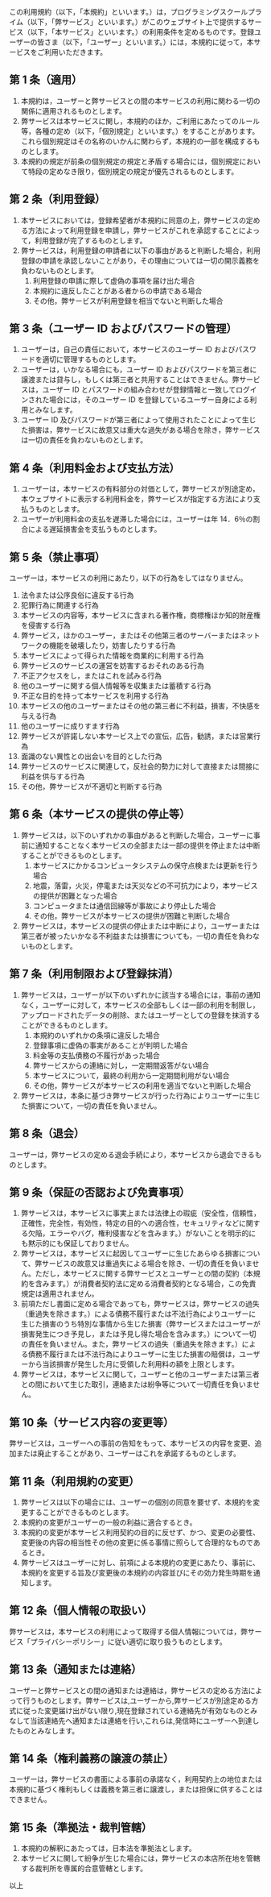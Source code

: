 この利用規約（以下，「本規約」といいます。）は，プログラミングスクールプライム（以下，「弊サービス」といいます。）がこのウェブサイト上で提供するサービス（以下，「本サービス」といいます。）の利用条件を定めるものです。登録ユーザーの皆さま（以下，「ユーザー」といいます。）には，本規約に従って，本サービスをご利用いただきます。

## 第 1 条（適用）

1. 本規約は，ユーザーと弊サービスとの間の本サービスの利用に関わる一切の関係に適用されるものとします。
2. 弊サービスは本サービスに関し，本規約のほか，ご利用にあたってのルール等，各種の定め（以下，「個別規定」といいます。）をすることがあります。これら個別規定はその名称のいかんに関わらず，本規約の一部を構成するものとします。
3. 本規約の規定が前条の個別規定の規定と矛盾する場合には，個別規定において特段の定めなき限り，個別規定の規定が優先されるものとします。

## 第 2 条（利用登録）

1. 本サービスにおいては，登録希望者が本規約に同意の上，弊サービスの定める方法によって利用登録を申請し，弊サービスがこれを承認することによって，利用登録が完了するものとします。
2. 弊サービスは，利用登録の申請者に以下の事由があると判断した場合，利用登録の申請を承認しないことがあり，その理由については一切の開示義務を負わないものとします。
   1. 利用登録の申請に際して虚偽の事項を届け出た場合
   2. 本規約に違反したことがある者からの申請である場合
   3. その他，弊サービスが利用登録を相当でないと判断した場合

## 第 3 条（ユーザー ID およびパスワードの管理）

1. ユーザーは，自己の責任において，本サービスのユーザー ID およびパスワードを適切に管理するものとします。
2. ユーザーは，いかなる場合にも，ユーザー ID およびパスワードを第三者に譲渡または貸与し，もしくは第三者と共用することはできません。弊サービスは，ユーザー ID とパスワードの組み合わせが登録情報と一致してログインされた場合には，そのユーザー ID を登録しているユーザー自身による利用とみなします。
3. ユーザー ID 及びパスワードが第三者によって使用されたことによって生じた損害は，弊サービスに故意又は重大な過失がある場合を除き，弊サービスは一切の責任を負わないものとします。

## 第 4 条（利用料金および支払方法）

1. ユーザーは，本サービスの有料部分の対価として，弊サービスが別途定め，本ウェブサイトに表示する利用料金を，弊サービスが指定する方法により支払うものとします。
2. ユーザーが利用料金の支払を遅滞した場合には，ユーザーは年 14．6％の割合による遅延損害金を支払うものとします。

## 第 5 条（禁止事項）

ユーザーは，本サービスの利用にあたり，以下の行為をしてはなりません。

1. 法令または公序良俗に違反する行為
2. 犯罪行為に関連する行為
3. 本サービスの内容等，本サービスに含まれる著作権，商標権ほか知的財産権を侵害する行為
4. 弊サービス，ほかのユーザー，またはその他第三者のサーバーまたはネットワークの機能を破壊したり，妨害したりする行為
5. 本サービスによって得られた情報を商業的に利用する行為
6. 弊サービスのサービスの運営を妨害するおそれのある行為
7. 不正アクセスをし，またはこれを試みる行為
8. 他のユーザーに関する個人情報等を収集または蓄積する行為
9. 不正な目的を持って本サービスを利用する行為
10. 本サービスの他のユーザーまたはその他の第三者に不利益，損害，不快感を与える行為
11. 他のユーザーに成りすます行為
12. 弊サービスが許諾しない本サービス上での宣伝，広告，勧誘，または営業行為
13. 面識のない異性との出会いを目的とした行為
14. 弊サービスのサービスに関連して，反社会的勢力に対して直接または間接に利益を供与する行為
15. その他，弊サービスが不適切と判断する行為

## 第 6 条（本サービスの提供の停止等）

1. 弊サービスは，以下のいずれかの事由があると判断した場合，ユーザーに事前に通知することなく本サービスの全部または一部の提供を停止または中断することができるものとします。
   1. 本サービスにかかるコンピュータシステムの保守点検または更新を行う場合
   2. 地震，落雷，火災，停電または天災などの不可抗力により，本サービスの提供が困難となった場合
   3. コンピュータまたは通信回線等が事故により停止した場合
   4. その他，弊サービスが本サービスの提供が困難と判断した場合
2. 弊サービスは，本サービスの提供の停止または中断により，ユーザーまたは第三者が被ったいかなる不利益または損害についても，一切の責任を負わないものとします。

## 第 7 条（利用制限および登録抹消）

1. 弊サービスは，ユーザーが以下のいずれかに該当する場合には，事前の通知なく，ユーザーに対して，本サービスの全部もしくは一部の利用を制限し，アップロードされたデータの削除、またはユーザーとしての登録を抹消することができるものとします。
   1. 本規約のいずれかの条項に違反した場合
   2. 登録事項に虚偽の事実があることが判明した場合
   3. 料金等の支払債務の不履行があった場合
   4. 弊サービスからの連絡に対し，一定期間返答がない場合
   5. 本サービスについて，最終の利用から一定期間利用がない場合
   6. その他，弊サービスが本サービスの利用を適当でないと判断した場合
2. 弊サービスは，本条に基づき弊サービスが行った行為によりユーザーに生じた損害について，一切の責任を負いません。

## 第 8 条（退会）

ユーザーは，弊サービスの定める退会手続により，本サービスから退会できるものとします。

## 第 9 条（保証の否認および免責事項）

1. 弊サービスは，本サービスに事実上または法律上の瑕疵（安全性，信頼性，正確性，完全性，有効性，特定の目的への適合性，セキュリティなどに関する欠陥，エラーやバグ，権利侵害などを含みます。）がないことを明示的にも黙示的にも保証しておりません。
2. 弊サービスは，本サービスに起因してユーザーに生じたあらゆる損害について、弊サービスの故意又は重過失による場合を除き、一切の責任を負いません。ただし，本サービスに関する弊サービスとユーザーとの間の契約（本規約を含みます。）が消費者契約法に定める消費者契約となる場合，この免責規定は適用されません。
3. 前項ただし書面に定める場合であっても，弊サービスは，弊サービスの過失（重過失を除きます。）による債務不履行または不法行為によりユーザーに生じた損害のうち特別な事情から生じた損害（弊サービスまたはユーザーが損害発生につき予見し，または予見し得た場合を含みます。）について一切の責任を負いません。また，弊サービスの過失（重過失を除きます。）による債務不履行または不法行為によりユーザーに生じた損害の賠償は，ユーザーから当該損害が発生した月に受領した利用料の額を上限とします。
4. 弊サービスは，本サービスに関して，ユーザーと他のユーザーまたは第三者との間において生じた取引，連絡または紛争等について一切責任を負いません。

## 第 10 条（サービス内容の変更等）

弊サービスは，ユーザーへの事前の告知をもって、本サービスの内容を変更、追加または廃止することがあり、ユーザーはこれを承諾するものとします。

## 第 11 条（利用規約の変更）

1. 弊サービスは以下の場合には、ユーザーの個別の同意を要せず、本規約を変更することができるものとします。
1. 本規約の変更がユーザーの一般の利益に適合するとき。
1. 本規約の変更が本サービス利用契約の目的に反せず、かつ、変更の必要性、変更後の内容の相当性その他の変更に係る事情に照らして合理的なものであるとき。
1. 弊サービスはユーザーに対し、前項による本規約の変更にあたり、事前に、本規約を変更する旨及び変更後の本規約の内容並びにその効力発生時期を通知します。

## 第 12 条（個人情報の取扱い）

弊サービスは，本サービスの利用によって取得する個人情報については，弊サービス「プライバシーポリシー」に従い適切に取り扱うものとします。

## 第 13 条（通知または連絡）

ユーザーと弊サービスとの間の通知または連絡は，弊サービスの定める方法によって行うものとします。弊サービスは,ユーザーから,弊サービスが別途定める方式に従った変更届け出がない限り,現在登録されている連絡先が有効なものとみなして当該連絡先へ通知または連絡を行い,これらは,発信時にユーザーへ到達したものとみなします。

## 第 14 条（権利義務の譲渡の禁止）

ユーザーは，弊サービスの書面による事前の承諾なく，利用契約上の地位または本規約に基づく権利もしくは義務を第三者に譲渡し，または担保に供することはできません。

## 第 15 条（準拠法・裁判管轄）

1. 本規約の解釈にあたっては，日本法を準拠法とします。
2. 本サービスに関して紛争が生じた場合には，弊サービスの本店所在地を管轄する裁判所を専属的合意管轄とします。

以上
